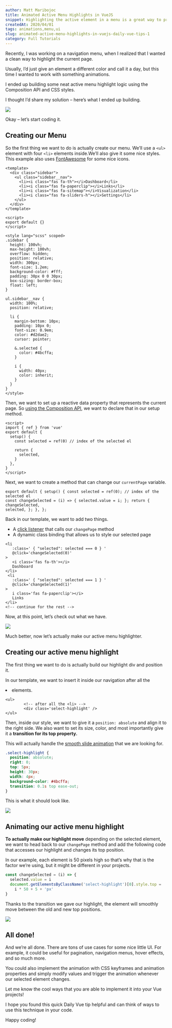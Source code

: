 ```yaml
---
author: Matt Maribojoc
title: Animated Active Menu Highlights in VueJS
snippet: Highlighting the active element in a menu is a great way to provide visual feedback to your site’s visitors. Let’s add animation to make it even better.
createdAt: 2020/04/01
tags: animations,menu,ui
slug: animated-active-menu-highlights-in-vuejs-daily-vue-tips-1
category: Full Tutorials
---
```


Recently, I was working on a navigation menu, when I realized that I wanted a clean way to highlight the current page.

Usually, I’d just give an element a different color and call it a day, but this time I wanted to work with something animations.

I ended up building some neat active menu highlight logic using the Composition API and CSS styles.

I thought I’d share my solution – here’s what I ended up building.

![]($BASE_URL/active-menu.gif)

Okay – let’s start coding it.

## Creating our Menu

So the first thing we want to do is actually create our menu. We’ll use a `<ul>` element with four `<li>` elements inside.We’ll also give it some nice styles. This example also uses [FontAwesome](https://fontawesome.com/) for some nice icons.

```vue
<template>
  <div class="sidebar">
    <ul class="sidebar__nav">
      <li><i class="fas fa-th"></i>Dashboard</li>
      <li><i class="fas fa-paperclip"></i>Links</li>
      <li><i class="fas fa-sitemap"></i>Visualization</li>
      <li><i class="fas fa-sliders-h"></i>Settings</li>
    </ul>
  </div>
</template>

<script>
export default {}
</script>

<style lang="scss" scoped>
.sidebar {
  height: 100vh;
  max-height: 100vh;
  overflow: hidden;
  position: relative;
  width: 300px;
  font-size: 1.2em;
  background-color: #fff;
  padding: 30px 0 0 30px;
  box-sizing: border-box;
  float: left;
}

ul.sidebar__nav {
  width: 100%;
  position: relative;

  li {
    margin-bottom: 10px;
    padding: 10px 0;
    font-size: 0.9em;
    color: #d2dae2;
    cursor: pointer;

    &.selected {
      color: #4bcffa;
    }

    i {
      width: 40px;
      color: inherit;
    }
  }
}
</style>
```

Then, we want to set up a reactive data property that represents the current page. So [using the Composition API](https://learnvue.co/2020/01/4-vue3-composition-api-tips-you-should-know/), we want to declare that in our setup method.

```vue
<script>
import { ref } from 'vue'
export default {
  setup() {
    const selected = ref(0) // index of the selected el

    return {
      selected,
    }
  },
}
</script>
```

Next, we want to create a method that can change our `currentPage` variable.

```vue
export default { setup() { const selected = ref(0); // index of the selected el
const changeSelected = (i) => { selected.value = i; }; return { changeSelected,
selected, }; }, };
```

Back in our template, we want to add two things.

- A [click listener](https://learnvue.co/2020/01/a-vue-event-handling-cheatsheet-the-essentials) that calls our `changePage` method
- A dynamic class binding that allows us to style our selected page

```markup
<li
   :class=' { "selected": selected === 0 } '
   @click='changeSelected(0)'
>
   <i class='fas fa-th'></i>
   Dashboard
</li>
 <li
   :class=' { "selected": selected === 1 } '
   @click='changeSelected(1)'
>
   i class='fas fa-paperclip'></i>
   Links
</li>
<!-- continue for the rest -->
```

Now, at this point, let’s check out what we have.

![]($BASE_URL/menu.gif)

Much better, now let’s actually make our active menu highlighter.

## Creating our active menu highlight

The first thing we want to do is actually build our highlight div and position it.

In our template, we want to insert it inside our navigation after all the <li> elements.

```markup
<ul>
        <!-- after all the <li> -->
        <div class='select-highlight' />
</ul>
```

Then, inside our style, we want to give it a `position: absolute` and align it to the right side. We also want to set its size, color, and most importantly give it a **transition for its top property.**

This will actually handle the [smooth slide animation](https://learnvue.co/2020/02/vuejs-animations-for-beginners/) that we are looking for.

```css
.select-highlight {
  position: absolute;
  right: 0;
  top: 5px;
  height: 30px;
  width: 4px;
  background-color: #4bcffa;
  transition: 0.1s top ease-out;
}
```

This is what it should look like.

![]($BASE_URL/still.png)

## Animating our active menu highlight

**To actually make our highlight move** depending on the selected element, we want to head back to our `changePage` method and add the following code that accesses our highlight and changes its top position.

In our example, each element is 50 pixels high so that’s why that is the factor we’re using, but it might be different in your projects.

```js
const changeSelected = (i) => {
  selected.value = i
  document.getElementsByClassName('select-highlight')[0].style.top =
    i * 50 + 5 + 'px'
}
```

Thanks to the transition we gave our highlight, the element will smoothly move between the old and new top positions.

![]($BASE_URL/active-menu.gif)

## All done!

And we’re all done. There are tons of use cases for some nice little UI. For example, it could be useful for pagination, navigation menus, hover effects, and so much more.

You could also implement the animation with CSS keyframes and animation properties and simply modify values and trigger the animation whenever our selected element changes.

Let me know the cool ways that you are able to implement it into your Vue projects!

I hope you found this quick Daily Vue tip helpful and can think of ways to use this technique in your code.

Happy coding!
